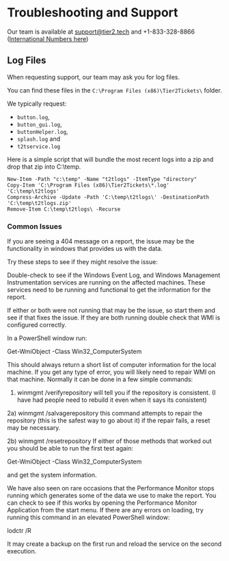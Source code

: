 # Troubleshooting and Support

Our team is available at [support@tier2.tech](mailto:support@tier2.tech) and +1-833-328-8866 ([International Numbers here](https://docs.tier2tickets.com/#support))

## Log Files

When requesting support, our team may ask you for log files.

You can find these files in the `C:\Program Files (x86)\Tier2Tickets\` folder.

We typically request:

- `button.log`,
- `button_gui.log`,
- `buttonHelper.log`,
- `splash.log` and
- `t2tservice.log`



Here is a simple script that will bundle the most recent logs into a zip and drop that zip into C:\temp.

```shell
New-Item -Path "c:\temp" -Name "t2tlogs" -ItemType "directory"
Copy-Item 'C:\Program Files (x86)\Tier2Tickets\*.log' 'C:\temp\t2tlogs'
Compress-Archive -Update -Path 'C:\temp\t2tlogs\' -DestinationPath 'C:\temp\t2tlogs.zip'
Remove-Item C:\temp\t2tlogs\ -Recurse
```

### Common Issues

If you are seeing a 404 message on a report, the issue may be the functionality in windows that provides us with the data.

Try these steps to see if they might resolve the issue:

Double-check to see if the Windows Event Log, and Windows Management Instrumentation services are running on the affected machines. These services need to be running and functional to get the information for the report.

If either or both were not running that may be the issue, so start them and see if that fixes the issue. If they are both running double check that WMI is configured correctly.

In a PowerShell window run:

Get-WmiObject -Class Win32_ComputerSystem

This should always return a short list of computer information for the local machine. If you get any type of error, you will likely need to repair WMI on that machine. Normally it can be done in a few simple commands:

1) winmgmt /verifyrepository
will tell you if the repository is consistent. (I have had people need to rebuild it even when it says its consistent)

2a) winmgmt /salvagerepository
this command attempts to repair the repository (this is the safest way to go about it)
if the repair fails, a reset may be necessary.

2b) winmgmt /resetrepository
If either of those methods that worked out you should be able to run the first test again:

Get-WmiObject -Class Win32_ComputerSystem

and get the system information.

We have also seen on rare occasions that the Performance Monitor stops running which generates some of the data we use to make the report. You can check to see if this works by opening the Performance Monitor Application from the start menu. If there are any errors on loading, try running this command in an elevated PowerShell window:

lodctr /R

It may create a backup on the first run and reload the service on the second execution.